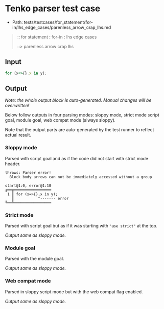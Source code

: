 # Tenko parser test case

- Path: tests/testcases/for_statement/for-in/lhs_edge_cases/parenless_arrow_crap_lhs.md

> :: for statement : for-in : lhs edge cases
>
> ::> parenless arrow crap lhs

## Input

`````js
for (x=>{}.x in y);
`````

## Output

_Note: the whole output block is auto-generated. Manual changes will be overwritten!_

Below follow outputs in four parsing modes: sloppy mode, strict mode script goal, module goal, web compat mode (always sloppy).

Note that the output parts are auto-generated by the test runner to reflect actual result.

### Sloppy mode

Parsed with script goal and as if the code did not start with strict mode header.

`````
throws: Parser error!
  Block body arrows can not be immediately accessed without a group

start@1:0, error@1:10
╔══╦═════════════════
 1 ║ for (x=>{}.x in y);
   ║           ^------- error
╚══╩═════════════════

`````

### Strict mode

Parsed with script goal but as if it was starting with `"use strict"` at the top.

_Output same as sloppy mode._

### Module goal

Parsed with the module goal.

_Output same as sloppy mode._

### Web compat mode

Parsed in sloppy script mode but with the web compat flag enabled.

_Output same as sloppy mode._
